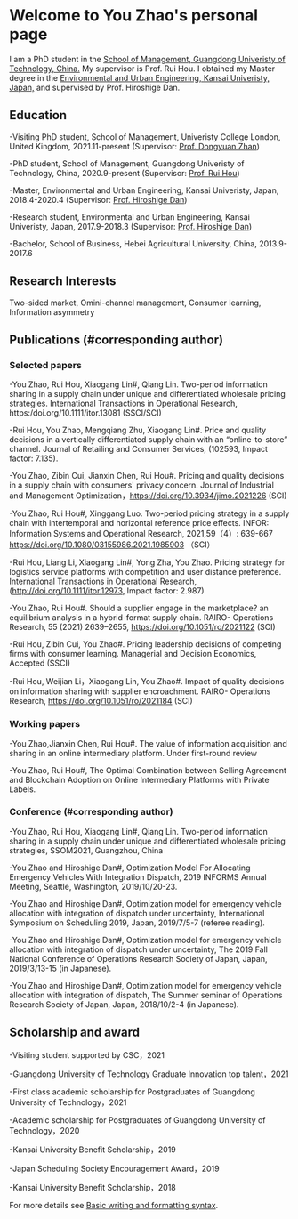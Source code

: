 # Welcome to You Zhao's personal page
I am a PhD student in the [School of Management, Guangdong Univeristy of Technology, China.](https://glxy.gdut.edu.cn/) My supervisor is Prof. Rui Hou. I obtained my Master degree in the [Environmental and Urban Engineering, Kansai Univeristy, Japan,](https://www.kansai-u.ac.jp/Fc_env/index.html) and supervised by Prof. Hiroshige Dan.

## Education
-Visiting PhD student, School of Management, Univeristy College London, United Kingdom, 2021.11-present (Supervisor: [Prof. Dongyuan Zhan](http://www.mgmt.ucl.ac.uk/people/dongyuanzhan))

-PhD student, School of Management, Guangdong Univeristy of Technology, China, 2020.9-present (Supervisor: [Prof. Rui Hou](https://glxy.gdut.edu.cn/info/1186/1461.htm))

-Master,  Environmental and Urban Engineering, Kansai Univeristy, Japan, 2018.4-2020.4 (Supervisor: [Prof. Hiroshige Dan](https://gakujo.kansai-u.ac.jp/profile/ja/5Ud2e89f8d0f01Nb4a7cac6a3a6ef.html))

-Research student,  Environmental and Urban Engineering, Kansai Univeristy, Japan, 2017.9-2018.3 (Supervisor: [Prof. Hiroshige Dan](https://gakujo.kansai-u.ac.jp/profile/ja/5Ud2e89f8d0f01Nb4a7cac6a3a6ef.html))

-Bachelor, School of Business, Hebei Agricultural University, China, 2013.9-2017.6
## Research Interests
Two-sided market, Omini-channel management, Consumer learning, Information asymmetry

## Publications (#corresponding author)

### Selected papers
-You Zhao, Rui Hou, Xiaogang Lin#, Qiang Lin. Two-period information sharing in a supply chain under unique and differentiated wholesale pricing strategies. International Transactions in Operational Research, https:/doi.org/10.1111/itor.13081 (SSCI/SCI)

-Rui Hou, You Zhao, Mengqiang Zhu, Xiaogang Lin#. Price and quality decisions in a vertically differentiated supply chain with an “online-to-store” channel. Journal of Retailing and Consumer Services, (102593, Impact factor: 7.135). 

-You Zhao, Zibin Cui, Jianxin Chen, Rui Hou#. Pricing and quality decisions in a supply chain with consumers' privacy concern. Journal of Industrial and Management Optimization，https://doi.org/10.3934/jimo.2021226  (SCI)

-You Zhao, Rui Hou#, Xinggang Luo. Two-period pricing strategy in a supply chain with intertemporal and horizontal reference price effects. INFOR: Information Systems and Operational Research, 2021,59（4）: 639-667 https://doi.org/10.1080/03155986.2021.1985903 （SCI）

-Rui Hou, Liang Li, Xiaogang Lin#, Yong Zha, You Zhao. Pricing strategy for logistics service platforms with competition and user distance preference. International Transactions in Operational Research, (http://doi.org/10.1111/itor.12973, Impact factor: 2.987)

-You Zhao, Rui Hou#. Should a supplier engage in the marketplace? an equilibrium analysis in a hybrid-format supply chain. RAIRO- Operations Research, 55 (2021) 2639–2655, https://doi.org/10.1051/ro/2021122 (SCI)

-Rui Hou, Zibin Cui, You Zhao#. Pricing leadership decisions of competing firms with consumer learning. Managerial and Decision Economics, Accepted  (SSCI)

-Rui Hou, Weijian Li，Xiaogang Lin, You Zhao#. Impact of quality decisions on information sharing with supplier encroachment. RAIRO- Operations Research, https://doi.org/10.1051/ro/2021184  (SCI)
### Working papers
-You Zhao,Jianxin Chen, Rui Hou#. The value of information acquisition and sharing in an online intermediary platform. Under first-round review

-You Zhao, Rui Hou#, The Optimal Combination between Selling Agreement and Blockchain Adoption on Online Intermediary Platforms with Private Labels.

### Conference (#corresponding author)
-You Zhao, Rui Hou, Xiaogang Lin#, Qiang Lin. Two-period information sharing in a supply chain under unique and differentiated wholesale pricing strategies, SSOM2021, Guangzhou, China

-You Zhao and Hiroshige Dan#, Optimization Model For Allocating Emergency Vehicles With Integration Dispatch, 2019 INFORMS Annual Meeting, Seattle, Washington, 2019/10/20-23.

-You Zhao and Hiroshige Dan#, Optimization model for emergency vehicle allocation with integration of dispatch under uncertainty, International Symposium on Scheduling 2019, Japan, 2019/7/5-7 (referee reading).

-You Zhao and Hiroshige Dan#, Optimization model for emergency vehicle allocation with integration of dispatch under uncertainty, The 2019 Fall National Conference of Operations Research Society of Japan, Japan, 2019/3/13-15 (in Japanese).

-You Zhao and Hiroshige Dan#, Optimization model for emergency vehicle allocation with integration of dispatch, The Summer seminar of Operations Research Society of Japan, Japan, 2018/10/2-4 (in Japanese). 

## Scholarship and award
-Visiting student supported by CSC，2021

-Guangdong University of Technology Graduate Innovation top talent，2021

-First class academic scholarship for Postgraduates of Guangdong University of Technology，2021

-Academic scholarship for Postgraduates of Guangdong University of Technology，2020

-Kansai University Benefit Scholarship，2019

-Japan Scheduling Society Encouragement Award，2019

-Kansai University Benefit Scholarship，2018


For more details see [Basic writing and formatting syntax](https://docs.github.com/en/github/writing-on-github/getting-started-with-writing-and-formatting-on-github/basic-writing-and-formatting-syntax).
